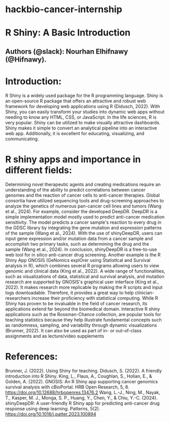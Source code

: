 # hackbio-cancer-internship
# R Shiny: A Basic Introduction
## Authors (@slack): Nourhan Elhifnawy (@Hifnawy). ##

# Introduction:

R Shiny is a widely used package for the R programming language. Shiny is an open-source R package that offers an attractive and robust web framework for developing web applications using R (Didusch, 2022). With Shiny, you can easily transform your studies into dynamic web apps without needing to know any HTML, CSS, or JavaScript. In the life sciences, R is very popular. Shiny can be utilized to make visually attractive dashboards. Shiny makes it simple to convert an analytical pipeline into an interactive web app.  Additionally, it is excellent for educating, visualizing, and communicating.

# R shiny apps and importance in different fields:

Determining novel therapeutic agents and creating medications require an understanding of the ability to predict correlations between cancer genomes and the reaction of cancer cells to anti-cancer therapies. Global consortia have utilized sequencing tools and drug-screening approaches to analyze the genetics of numerous pan-cancer cell lines and tumors (Wang et al., 2024). For example, consider the developed DeepDR. DeepDR is a simple implementation model mostly used to predict anti-cancer medication sensitivity. The model predicts a cancer sample's reaction to every drug in the GDSC library by integrating the gene mutation and expression patterns of the sample (Wang et al., 2024).  With the use of shinyDeepDR, users can input gene expression and/or mutation data from a cancer sample and accomplish two primary tasks, such as determining the drug and the sample (Wang et al., 2024). In conclusion, shinyDeepDR is a free-to-use web tool for in silico anti-cancer drug screening.
Another example is the R Shiny App GNOSIS (GeNomics explOrer using StatistIcal and Survival analysis in R), which combines several R programs allowing users to view genomic and clinical data (King et al., 2022). A wide range of functionalities, such as visualizations of data, statistical and survival analysis, and mutation research are supported by GNOSIS's graphical user interface (King et al., 2022). It makes research more replicable by making the R scripts and input logs downloadable. Therefore, it provides a great way to help clinician-researchers increase their proficiency with statistical computing.
While R Shiny has proven to be invaluable in the field of cancer research, its applications extend far beyond the biomedical domain. Interactive R shiny applications such as the Rossman-Chance collection, are popular tools for teaching statistics because they help illustrate fundamental concepts such as randomness, sampling, and variability through dynamic visualizations (Brunner, 2022). It can also be used as part of in- or out-of-class assignments and as lecture/video supplements 


# References:

Brunner, J. (2022). Using Shiny for teaching.
Didusch, S. (2022). A friendly introduction into R Shiny.
King, L., Flaus, A., Coughlan, S., Holian, E., & Golden, A. (2022). GNOSIS: An R Shiny app supporting cancer genomics survival analysis with cBioPortal. HRB Open Research, 5, 8. https://doi.org/10.12688/hrbopenres.13476.2
Wang, L.-J., Ning, M., Nayak, T., Kasper, M. J., Monga, S. P., Huang, Y., Chen, Y., & Chiu, Y.-C. (2024). shinyDeepDR: A user-friendly R Shiny app for predicting anti-cancer drug response using deep learning. Patterns, 5(2). https://doi.org/10.1016/j.patter.2023.100894


